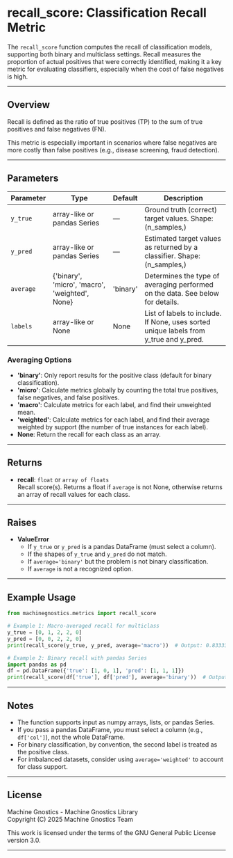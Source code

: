 # recall_score: Classification Recall Metric

The `recall_score` function computes the recall of classification models, supporting both binary and multiclass settings. Recall measures the proportion of actual positives that were correctly identified, making it a key metric for evaluating classifiers, especially when the cost of false negatives is high.

---

## Overview

Recall is defined as the ratio of true positives (TP) to the sum of true positives and false negatives (FN).

This metric is especially important in scenarios where false negatives are more costly than false positives (e.g., disease screening, fraud detection).

---

## Parameters

| Parameter   | Type                | Default   | Description                                                                 |
|-------------|---------------------|-----------|-----------------------------------------------------------------------------|
| `y_true`    | array-like or pandas Series | —         | Ground truth (correct) target values. Shape: (n_samples,)                   |
| `y_pred`    | array-like or pandas Series | —         | Estimated target values as returned by a classifier. Shape: (n_samples,)    |
| `average`   | {'binary', 'micro', 'macro', 'weighted', None} | 'binary' | Determines the type of averaging performed on the data. See below for details. |
| `labels`    | array-like or None  | None      | List of labels to include. If None, uses sorted unique labels from y_true and y_pred. |

### Averaging Options

- **'binary'**: Only report results for the positive class (default for binary classification).
- **'micro'**: Calculate metrics globally by counting the total true positives, false negatives, and false positives.
- **'macro'**: Calculate metrics for each label, and find their unweighted mean.
- **'weighted'**: Calculate metrics for each label, and find their average weighted by support (the number of true instances for each label).
- **None**: Return the recall for each class as an array.

---

## Returns

- **recall**: `float` or `array of floats`  
  Recall score(s). Returns a float if `average` is not None, otherwise returns an array of recall values for each class.

---

## Raises

- **ValueError**  
  - If `y_true` or `y_pred` is a pandas DataFrame (must select a column).
  - If the shapes of `y_true` and `y_pred` do not match.
  - If `average='binary'` but the problem is not binary classification.
  - If `average` is not a recognized option.

---

## Example Usage

```python
from machinegnostics.metrics import recall_score

# Example 1: Macro-averaged recall for multiclass
y_true = [0, 1, 2, 2, 0]
y_pred = [0, 0, 2, 2, 0]
print(recall_score(y_true, y_pred, average='macro'))  # Output: 0.8333333333333333

# Example 2: Binary recall with pandas Series
import pandas as pd
df = pd.DataFrame({'true': [1, 0, 1], 'pred': [1, 1, 1]})
print(recall_score(df['true'], df['pred'], average='binary'))  # Output: 1.0
```

---

## Notes

- The function supports input as numpy arrays, lists, or pandas Series.
- If you pass a pandas DataFrame, you must select a column (e.g., `df['col']`), not the whole DataFrame.
- For binary classification, by convention, the second label is treated as the positive class.
- For imbalanced datasets, consider using `average='weighted'` to account for class support.


---

## License

Machine Gnostics - Machine Gnostics Library  
Copyright (C) 2025  Machine Gnostics Team

This work is licensed under the terms of the GNU General Public License version 3.0.

---